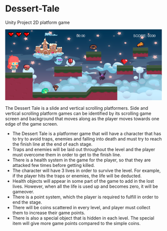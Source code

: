 # Dessert-Tale
Unity Project 2D platform game

![alt text](https://github.com/liyanayazid/Dessert-Tale/blob/main/Level%20Preview.png?raw=true)

The Dessert Tale is a slide and vertical scrolling platformers. Side and vertical scrolling platform games can be identified by its scrolling game screen and background that 
moves along as the player moves towards one edge of the game screen.

- The Dessert Tale is a platformer game that will have a character that has to try to avoid traps, enemies and falling into death and must try to reach the finish line at the end of each stage. 
- Traps and enemies will be laid out throughout the level and the player must overcome them in order to get to the finish line.
- There is a health system in the game for the player, so that they are attacked few times before getting killed. 
- The character will have 3 lives in order to survive the level. For example, if the player hits the traps or enemies, the life will be deducted. 
- Health objects will appear in some part of the game to add in the lost lives. However, when all the life is used up and becomes zero, it will be gameover.
- There is a point system, which the player is required to fulfill in order to end the stage. 
- There will be coins scattered in every level, and player must collect them to increase their game points. 
- There is also a special object that is hidden in each level. The special item will give more game points compared to the simple coins.
